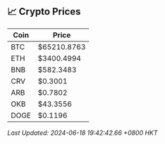 ## 📈 Crypto Prices

| Coin | Price |
| ---- | ----- |
| BTC | $65210.8763 |
| ETH | $3400.4994 |
| BNB | $582.3483 |
| CRV | $0.3001 |
| ARB | $0.7802 |
| OKB | $43.3556 |
| DOGE | $0.1196 |

_Last Updated: 2024-06-18 19:42:42.66 +0800 HKT_